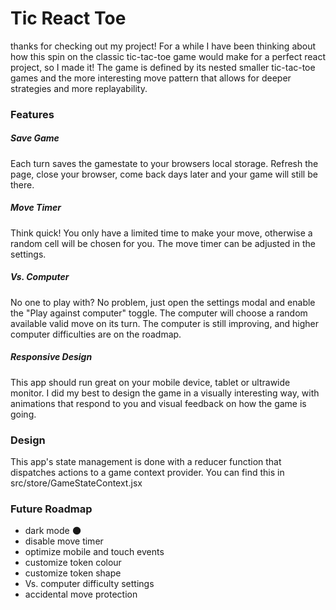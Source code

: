 # Tic React Toe

thanks for checking out my project!
For a while I have been thinking about how this spin on the classic tic-tac-toe game would make for a perfect react project, so I made it!
The game is defined by its nested smaller tic-tac-toe games and the more interesting move pattern that allows for deeper strategies and more replayability.

### Features

##### Save Game

Each turn saves the gamestate to your browsers local storage. Refresh the page, close your browser, come back days later and your game will still be there.

##### Move Timer

Think quick! You only have a limited time to make your move, otherwise a random cell will be chosen for you. The move timer can be adjusted in the settings.

##### Vs. Computer

No one to play with? No problem, just open the settings modal and enable the "Play against computer" toggle. The computer will choose a random available valid move on its turn. The computer is still improving, and higher computer difficulties are on the roadmap.

##### Responsive Design

This app should run great on your mobile device, tablet or ultrawide monitor.
I did my best to design the game in a visually interesting way, with animations that respond to you and visual feedback on how the game is going.

### Design

This app's state management is done with a reducer function that dispatches actions to a game context provider.
You can find this in src/store/GameStateContext.jsx

### Future Roadmap

- dark mode 🌑
- disable move timer
- optimize mobile and touch events
- customize token colour
- customize token shape
- Vs. computer difficulty settings
- accidental move protection
